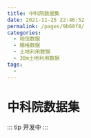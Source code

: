 ```yaml
---
title: 中科院数据集
date: 2021-11-25 22:46:52
permalink: /pages/9b60f8/
categories:
  - 地信数据
  - 栅格数据
  - 土地利用数据
  - 30m土地利用数据
tags:
  - 
---
```

# 中科院数据集

::: tip
开发中
:::

